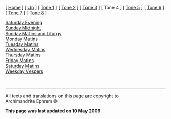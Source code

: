 \[ [Home](index.md) \] \[ [Up](oktoich.md) \] \[ [Tone 1](tone_1.md) \]
\[ [Tone 2](tone_2.md) \] \[ [Tone 3](tone_3.md) \] \[ Tone 4 \]
\[ [Tone 5](tone_5.md) \] \[ [Tone 6](tone_6.md) \]
\[ [Tone 7](tone_7.md) \] \[ [Tone 8](tone_8.md) \]

[Saturday Evening](sat4ec.md)  
[Sunday Midnight](sun4nc.md)  
[Sunday Matins and Liturgy](sun4mc.md)  
[Monday Matins](monday_matins3.md)  
[Tuesday Matins](tuesday_matins3.md)  
[Wednesday Matins](wednesday_matins3.md)  
[Thursday Matins](thursday_matins4.md)  
[Friday Matins](friday_matins1.md)  
[Saturday Matins](saturday_matins.md)  
[Weekday Vespers](weekday_vespers3.md)

 

-----

All texts and translations on this page are copyright to  
Archimandrite Ephrem ©

**This page was last updated on 10 May 2009**

